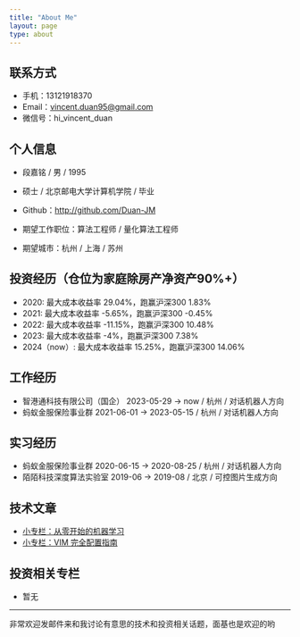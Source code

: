 ```yaml
---
title: "About Me"
layout: page
type: about
---
```


## 联系方式

- 手机：13121918370
- Email：vincent.duan95@gmail.com
- 微信号：hi_vincent_duan


## 个人信息

 - 段嘉铭 / 男 / 1995
 - 硕士 / 北京邮电大学计算机学院 / 毕业
 - Github：http://github.com/Duan-JM

 - 期望工作职位：算法工程师 / 量化算法工程师
 - 期望城市：杭州 / 上海 / 苏州

## 投资经历（仓位为家庭除房产净资产90%+）
 - 2020: 最大成本收益率 29.04%，跑赢沪深300 1.83%
 - 2021: 最大成本收益率 -5.65%，跑赢沪深300 -0.45%
 - 2022: 最大成本收益率 -11.15%，跑赢沪深300 10.48%
 - 2023: 最大成本收益率 -4%，跑赢沪深300 7.38%
 - 2024（now）: 最大成本收益率 15.25%，跑赢沪深300 14.06%

## 工作经历
- 智港通科技有限公司（国企） 2023-05-29 → now / 杭州 / 对话机器人方向
- 蚂蚁金服保险事业群 2021-06-01 → 2023-05-15 / 杭州 / 对话机器人方向

## 实习经历
- 蚂蚁金服保险事业群 2020-06-15 → 2020-08-25 / 杭州 / 对话机器人方向
- 陌陌科技深度算法实验室 2019-06 → 2019-08 / 北京 / 可控图片生成方向

## 技术文章
- [小专栏：从零开始的机器学习](https://xiaozhuanlan.com/DeamoV_BasicML)
- [小专栏：VIM 完全配置指南](https://xiaozhuanlan.com/DeamoV_VimConfigure)

## 投资相关专栏
- 暂无

---
非常欢迎发邮件来和我讨论有意思的技术和投资相关话题，面基也是欢迎的哟
